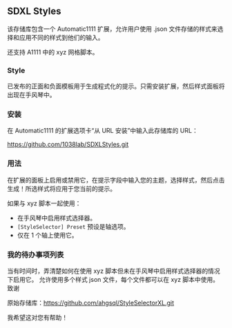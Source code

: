 ## SDXL Styles

该存储库包含一个 Automatic1111 扩展，允许用户使用 .json 文件存储的样式来选择和应用不同的样式到他们的输入。

还支持 A1111 中的 xyz 网格脚本。

### Style

已发布的正面和负面模板用于生成程式化的提示。只需安装扩展，然后样式面板将出现在手风琴中。

###  安装

在 Automatic1111 的扩展选项卡“从 URL 安装”中输入此存储库的 URL：

https://github.com/1038lab/SDXLStyles.git

### 用法

在扩展的面板上启用或禁用它，在提示字段中输入您的主题，选择样式，然后点击生成！所选样式将应用于您当前的提示。

如果与 xyz 脚本一起使用：

* 在手风琴中启用样式选择器。
* ```[StyleSelector] Preset```  预设是轴选项。
* 仅在 1 个轴上使用它。

### 我的待办事项列表

当有时间时，弄清楚如何在使用 xyz 脚本但未在手风琴中启用样式选择器的情况下启用它。
允许使用多个样式 json 文件，每个文件都可以在 xyz 脚本中使用。
致谢

原始存储库：https://github.com/ahgsql/StyleSelectorXL.git

我希望这对您有帮助！
